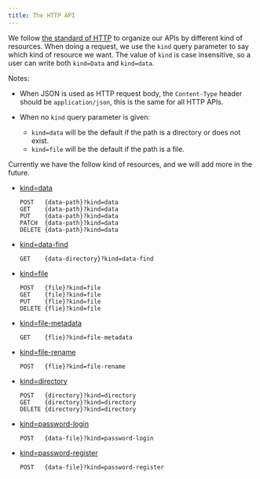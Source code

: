 ```yaml
---
title: The HTTP API
---
```


We follow [the standard of HTTP](https://www.rfc-editor.org/rfc/rfc9110) to
organize our APIs by different kind of resources.  When doing a
request, we use the `kind` query parameter to say which kind of
resource we want.  The value of `kind` is case insensitive, so a user
can write both `kind=Data` and `kind=data`.

Notes:

- When JSON is used as HTTP request body,
  the `Content-Type` header should be `application/json`,
  this is the same for all HTTP APIs.

- When no `kind` query parameter is given:

  - `kind=data` will be the default if the path is a directory or does not exist.
  - `kind=file` will be the default if the path is a file.

Currently we have the follow kind of resources,
and we will add more in the future.

- [kind=data](kind-data.md)

  ```
  POST   {data-path}?kind=data
  GET    {data-path}?kind=data
  PUT    {data-path}?kind=data
  PATCH  {data-path}?kind=data
  DELETE {data-path}?kind=data
  ```

- [kind=data-find](kind-data-find.md)

  ```
  GET    {data-directory}?kind=data-find
  ```

- [kind=file](kind-file.md)

  ```
  POST   {file}?kind=file
  GET    {file}?kind=file
  PUT    {flie}?kind=file
  DELETE {flie}?kind=file
  ```

- [kind=file-metadata](kind-file-metadata.md)

  ```
  GET    {flie}?kind=file-metadata
  ```

- [kind=file-rename](kind-file-rename.md)

  ```
  POST   {flie}?kind=file-rename
  ```

- [kind=directory](kind-directory.md)

  ```
  POST   {directory}?kind=directory
  GET    {directory}?kind=directory
  DELETE {directory}?kind=directory
  ```

- [kind=password-login](kind-password-login.md)

  ```
  POST   {data-file}?kind=password-login
  ```

- [kind=password-register](kind-password-register.md)

  ```
  POST   {data-file}?kind=password-register
  ```

